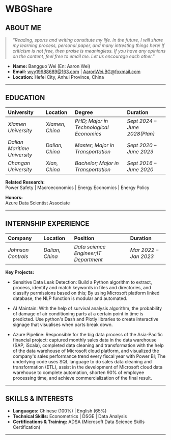 # **WBGShare**

<style>
  .custom-blockquote {
    border-left: 3px solid #ccc;
    margin: 1em 0;
    padding-left: 20px;
    font-style: italic;
  }
</style>

## **ABOUT ME**

<blockquote class="custom-blockquote">
  <p>"Reading, sports and writing constitute my life. In the future, I will share my learning process, personal paper, and many intresting things here! If criticism is not free, then praise is meaningless. If you have any opinions on the content, feel free to email me. Let us encourage each other."</p>
</blockquote>

- **Name:** Bangguo Wei (En: Aaron Wei)  
- **Email:** [wyy19988689@163.com](mailto:wyy19988689@163.com) | [AaronWei.BG@foxmail.com](mailto:AaronWei.BG@foxmail.com)  
- **Location:** Hefei City, Anhui Province, China  

---

## **EDUCATION**

| **University**               | **Location**    | **Degree**                                  | **Duration**                  |
|:-----------------------------|:----------------|:--------------------------------------------|:------------------------------|
| *Xiamen University*          | *Xiamen, China* | *PHD; Major in Technological Economics*     | *Sept 2024 – June 2028(Plan)* |
| *Dalian Maritime University* | *Dalian, China* | *Master; Major in Transportation*   | *Sept 2020 – June 2023*       |
| *Changan University*         | *Xian, China*   | *Bachelor; Major in Transportation* | *Sept 2016 – June 2020*       |

**Related Research:**  
Power Safety | Macroeconomics | Energy Economics | Energy Policy  

**Honors:**  
Azure Data Scientist Associate  

---

## **INTERNSHIP EXPERIENCE**

| **Company**                   | **Location**    | **Position**                  | **Duration**          |
|:------------------------------|:----------------|:----------------------------|:----------------------|
| *Johnson Controls*            | *Dalian, China* | *Data science Engineer;IT Department* | *Mar 2022 – Jan 2023* |

**Key Projects:**

*   Sensitive Data Leak Detection: Build a Python algorithm to extract, process, identify and match keywords in files and directories, and classify permissions based on this; By using Microsoft platform linked database, the NLP function is modular and automated.

*   AI Maintain: With the help of survival analysis algorithm, the probability of damage of air conditioning parts at a certain point in time is predicted. Use python's Dash and Plotly libraries to create interactive signage that visualises when parts break down.

*   Azure Pipeline: Responsible for the big data process of the Asia-Pacific financial project: captured monthly sales data in the data warehouse (SAP, iScala), completed data cleaning and transformation with the help of the data warehouse of Microsoft cloud platform, and visualized the company's sales performance trend every fiscal year with Power BI; The underlying code uses SQL language to do sales data cleaning and transformation (ETL), assist in the development of Microsoft cloud data warehouse to complete automation, shorten 90% of employee processing time, and achieve commercialization of the final result.

---

## **SKILLS & INTERESTS**

- **Languages:** Chinese (100%) | English (65%)  
- **Technical Skills:** Econometrics | DSGE | Data Analysis  
- **Certifications & Training:** ADSA (Microsoft Data Science Skills Certification)  

---